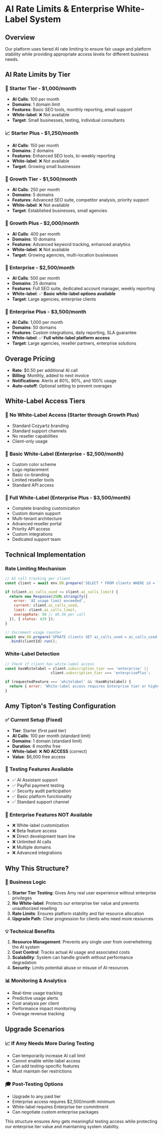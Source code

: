 # AI Rate Limits & Enterprise White-Label System

## Overview
Our platform uses tiered AI rate limiting to ensure fair usage and platform stability while providing appropriate access levels for different business needs.

## AI Rate Limits by Tier

### 🎯 **Starter Tier - $1,000/month**
- **AI Calls**: 100 per month
- **Domains**: 1 domain limit
- **Features**: Basic SEO tools, monthly reporting, email support
- **White-label**: ❌ Not available
- **Target**: Small businesses, testing, individual consultants

### 📈 **Starter Plus - $1,250/month**
- **AI Calls**: 150 per month
- **Domains**: 2 domains
- **Features**: Enhanced SEO tools, bi-weekly reporting
- **White-label**: ❌ Not available
- **Target**: Growing small businesses

### 🚀 **Growth Tier - $1,500/month**
- **AI Calls**: 250 per month
- **Domains**: 5 domains
- **Features**: Advanced SEO suite, competitor analysis, priority support
- **White-label**: ❌ Not available
- **Target**: Established businesses, small agencies

### 💼 **Growth Plus - $2,000/month**
- **AI Calls**: 400 per month
- **Domains**: 10 domains
- **Features**: Advanced keyword tracking, enhanced analytics
- **White-label**: ❌ Not available
- **Target**: Growing agencies, multi-location businesses

### 🏢 **Enterprise - $2,500/month**
- **AI Calls**: 500 per month
- **Domains**: 25 domains
- **Features**: Full SEO suite, dedicated account manager, weekly reporting
- **White-label**: ✅ **Basic white-label options available**
- **Target**: Large agencies, enterprise clients

### 🌟 **Enterprise Plus - $3,500/month**
- **AI Calls**: 1,000 per month
- **Domains**: 50 domains
- **Features**: Custom integrations, daily reporting, SLA guarantee
- **White-label**: ✅ **Full white-label platform access**
- **Target**: Large agencies, reseller partners, enterprise solutions

## Overage Pricing
- **Rate**: $0.50 per additional AI call
- **Billing**: Monthly, added to next invoice
- **Notifications**: Alerts at 80%, 90%, and 100% usage
- **Auto-cutoff**: Optional setting to prevent overages

## White-Label Access Tiers

### 🚫 **No White-Label Access (Starter through Growth Plus)**
- Standard Cozyartz branding
- Standard support channels
- No reseller capabilities
- Client-only usage

### 🎨 **Basic White-Label (Enterprise - $2,500/month)**
- Custom color scheme
- Logo replacement
- Basic co-branding
- Limited reseller tools
- Standard API access

### 🔧 **Full White-Label (Enterprise Plus - $3,500/month)**
- Complete branding customization
- Custom domain support
- Multi-tenant architecture
- Advanced reseller portal
- Priority API access
- Custom integrations
- Dedicated support team

## Technical Implementation

### Rate Limiting Mechanism
```javascript
// AI call tracking per client
const client = await env.DB.prepare('SELECT * FROM clients WHERE id = ?').bind(clientId).first();

if (client.ai_calls_used >= client.ai_calls_limit) {
  return new Response(JSON.stringify({ 
    error: 'AI usage limit exceeded',
    current: client.ai_calls_used,
    limit: client.ai_calls_limit,
    overageRate: 50 // $0.50 per call
  }), { status: 429 });
}

// Increment usage counter
await env.DB.prepare('UPDATE clients SET ai_calls_used = ai_calls_used + 1 WHERE id = ?')
  .bind(clientId).run();
```

### White-Label Detection
```javascript
// Check if client has white-label access
const hasWhitelabel = client.subscription_tier === 'enterprise' || 
                     client.subscription_tier === 'enterprisePlus';

if (requestedFeature === 'whitelabel' && !hasWhitelabel) {
  return { error: 'White-label access requires Enterprise tier or higher' };
}
```

## Amy Tipton's Testing Configuration

### ✅ **Current Setup (Fixed)**
- **Tier**: Starter (first paid tier)
- **AI Calls**: 100 per month (standard limit)
- **Domains**: 1 domain (standard limit)
- **Duration**: 6 months free
- **White-label**: ❌ **NO ACCESS** (correct)
- **Value**: $6,000 free access

### 🔧 **Testing Features Available**
- ✅ AI Assistant support
- ✅ PayPal payment testing
- ✅ Security audit participation
- ✅ Basic platform functionality
- ✅ Standard support channel

### 🚫 **Enterprise Features NOT Available**
- ❌ White-label customization
- ❌ Beta feature access
- ❌ Direct development team line
- ❌ Unlimited AI calls
- ❌ Multiple domains
- ❌ Advanced integrations

## Why This Structure?

### 🎯 **Business Logic**
1. **Starter Tier Testing**: Gives Amy real user experience without enterprise privileges
2. **No White-label**: Protects our enterprise tier value and prevents unauthorized reselling
3. **Rate Limits**: Ensures platform stability and fair resource allocation
4. **Upgrade Path**: Clear progression for clients who need more resources

### 💡 **Technical Benefits**
1. **Resource Management**: Prevents any single user from overwhelming the AI system
2. **Cost Control**: Tracks actual AI usage and associated costs
3. **Scalability**: System can handle growth without performance degradation
4. **Security**: Limits potential abuse or misuse of AI resources

### 📊 **Monitoring & Analytics**
- Real-time usage tracking
- Predictive usage alerts
- Cost analysis per client
- Performance impact monitoring
- Overage revenue tracking

## Upgrade Scenarios

### 📈 **If Amy Needs More During Testing**
- Can temporarily increase AI call limit
- Cannot enable white-label access
- Can add testing-specific features
- Must maintain tier restrictions

### 🎓 **Post-Testing Options**
- Upgrade to any paid tier
- Enterprise access requires $2,500/month minimum
- White-label requires Enterprise tier commitment
- Can negotiate custom enterprise packages

This structure ensures Amy gets meaningful testing access while protecting our enterprise tier value and maintaining system stability.